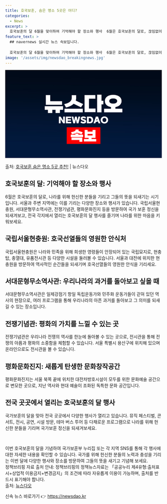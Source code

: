 ```yaml
---
title: 호국보훈, 숨은 명소 5곳은 어디?
categories:
  - News
excerpt: >
  호국보훈의 달 6월을 맞이하여 기억해야 할 장소와 행사  6월은 호국보훈의 달로, 끊임없이 나라를 위해 헌신…
feature_text: >
  ## navernews 실시간 뉴스 속보입니다.

  호국보훈의 달 6월을 맞이하여 기억해야 할 장소와 행사  6월은 호국보훈의 달로, 끊임없이 나라를 위해 헌신…
image: '/assets/img/newsdao_breakingnews.jpg'
---
```


![뉴스다오 속보](/assets/img/newsdao_breakingnews.jpg)

<p>출처: <a href="https://newsdao.kr/4215" rel="dofollow">호국보훈 숨은 명소 5곳 추천!</a> | 뉴스다오</p>

<h2 data-ke-size="size26">호국보훈의 달: 기억해야 할 장소와 행사</h2>
6월은 호국보훈의 달로, 나라를 위해 헌신한 분들을 기리고 그들의 뜻을 되새기는 시기입니다. 서울과 주변 지역에는 이를 기리는 다양한 장소와 행사가 있습니다. 국립서울현충원, 서대문형무소역사관, 전쟁기념관, 평화문화진지 등을 방문하여 국가 보훈 정신을 되새겨보고, 전국 각지에서 열리는 호국보훈의 달 행사를 즐기며 나라를 위한 마음을 키워보세요.

<h2 data-ke-size="size24">국립서울현충원: 호국선열들의 영원한 안식처</h2>
국립서울현충원은 나라와 민족을 위해 희생한 영령들이 안장되어 있는 국립묘지로, 현충탑, 충열대, 유품전시관 등 다양한 시설을 둘러볼 수 있습니다. 서울과 대전에 위치한 현충원을 방문하여 역사적인 순간들을 되새기며 호국선열들의 영원한 안식을 기리세요.

<h2 data-ke-size="size24">서대문형무소역사관: 우리나라의 과거를 돌아보고 싶을 때</h2>
서대문형무소역사관은 일제강점기 항일 독립운동가와 민주화 운동가들이 갇혀 있던 역사의 현장으로, 여러 프로그램을 통해 우리나라의 아픈 과거를 돌아보고 그 의미를 되새길 수 있는 장소입니다.

<h2 data-ke-size="size24">전쟁기념관: 평화의 가치를 느낄 수 있는 곳</h2>
전쟁기념관은 우리나라 전쟁의 역사를 한눈에 돌아볼 수 있는 곳으로, 전시관을 통해 전쟁의 아픔과 평화의 소중함을 체험할 수 있습니다. 서울 특별시 용산구에 위치해 있으며 온라인으로도 전시관을 볼 수 있습니다.

<h2 data-ke-size="size24">평화문화진지: 새롭게 탄생한 문화창작공간</h2>
평화문화진지는 서울 북쪽 끝에 위치한 대전차방호시설이 모두를 위한 문화예술 공간으로 변모한 곳으로, 지난 역사와 현대 예술이 조화된 독특한 문화 공간입니다.

<h2 data-ke-size="size24">전국 곳곳에서 열리는 호국보훈의 달 행사</h2>
국가보훈의 달을 맞아 전국 곳곳에서 다양한 행사가 열리고 있습니다. 뮤직 페스티벌, 콘서트, 전시, 공연, 시설 방문, 테마 버스 투어 등 다채로운 프로그램으로 나라를 위해 헌신한 분들을 기리며 국가보훈 정신을 되새겨보세요.

<p data-ke-size="size16">&nbsp;</p>

이번 호국보훈의 달을 기념하여 국가보훈부 누리집 또는 각 지역 SNS를 통해 각 행사에 대한 자세한 내용을 확인할 수 있습니다. 국가를 위해 헌신한 분들의 노력과 충성을 기리는 이번 달에 다양한 행사와 장소를 방문하여 그들의 뜻을 새기고 기념해 보세요. <br>
정책브리핑 자료 출처 안내: 정책브리핑의 정책뉴스자료는 「공공누리 제4유형:출처표시+상업적 이용금지+변경금지」의 조건에 따라 자유롭게 이용이 가능하며, 출처를 반드시 표기해야 합니다. <br>
출처: <a href="https://newsdao.kr/4215">뉴스다오</a> 

신속 뉴스 바로가기 👉 <a href="https://newsdao.kr" rel="dofollow">https://newsdao.kr</a>


